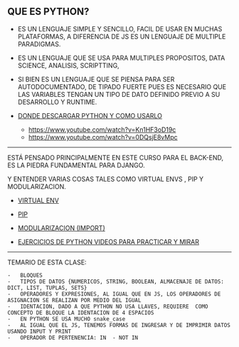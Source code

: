 QUE ES PYTHON?
---

-   ES UN LENGUAJE SIMPLE Y SENCILLO, FACIL DE USAR EN MUCHAS PLATAFORMAS, A DIFERENCIA DE JS ES UN LENGUAJE DE MULTIPLE PARADIGMAS.

-   ES UN LENGUAJE QUE SE USA PARA MULTIPLES PROPOSITOS, DATA SCIENCE, ANALISIS, SCRIPTTING, 

-   SI BIEN ES UN LENGUAJE QUE SE PIENSA PARA SER AUTODOCUMENTADO, DE TIPADO FUERTE PUES ES NECESARIO QUE LAS VARIABLES TENGAN UN TIPO DE DATO DEFINIDO PREVIO A SU DESARROLLO Y RUNTIME.
-   [DONDE DESCARGAR PYTHON Y COMO USARLO](https://www.python.org/)
    *   https://www.youtube.com/watch?v=Kn1HF3oD19c
    *   https://www.youtube.com/watch?v=0DQsjE8vMpc
---

ESTÁ PENSADO PRINCIPALMENTE EN ESTE CURSO PARA EL BACK-END, ES LA PIEDRA FUNDAMENTAL PARA DJANGO.

Y ENTENDER VARIAS COSAS TALES COMO VIRTUAL ENVS , PIP Y MODULARIZACION.


- [VIRTUAL ENV ](https://virtualenv.pypa.io/en/latest/)
- [PIP](https://pypi.org/project/pip/)
- [MODULARIZACION (IMPORT) ](https://www.geeksforgeeks.org/python-modules/)

- [EJERCICIOS DE PYTHON VIDEOS PARA PRACTICAR Y MIRAR](https://www.youtube.com/watch?v=9ESf-HKu3pA&list=PL38jyKCj3kacMaCET3kPiapT2mdDWwQUQ)
---


TEMARIO DE ESTA CLASE: 

    -   BLOQUES
    -   TIPOS DE DATOS {NUMERICOS, STRING, BOOLEAN, ALMACENAJE DE DATOS: DICT, LIST, TUPLAS, SETS}
    -   OPERADORES Y EXPRESIONES, AL IGUAL QUE EN JS, LOS OPERADORES DE ASIGNACION SE REALIZAN POR MEDIO DEL IGUAL
    -   IDENTACION, DADO A QUE PYTHON NO USA LLAVES, REQUIERE  COMO CONCEPTO DE BLOQUE LA IDENTACION DE 4 ESPACIOS
    -   EN PYTHON SE USA MUCHO snake_case
    -   AL IGUAL QUE EL JS, TENEMOS FORMAS DE INGRESAR Y DE IMPRIMIR DATOS USANDO INPUT Y PRINT
    -   OPERADOR DE PERTENENCIA: IN  - NOT IN

